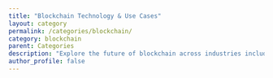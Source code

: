 ```yaml
---
title: "Blockchain Technology & Use Cases"
layout: category
permalink: /categories/blockchain/
category: blockchain
parent: Categories
description: "Explore the future of blockchain across industries including supply chain, healthcare, and public infrastructure."
author_profile: false
---
```

